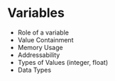 # Variables

* Role of a variable
* Value Containment
* Memory Usage
* Addressability
* Types of Values (integer, float)
* Data Types